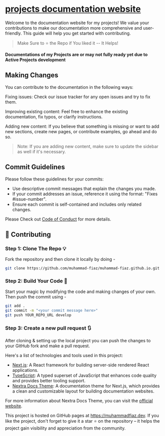# [projects documentation website](https://muhammadfiaz.dev/)

Welcome to the documentation website for my projects! We value your contributions to make our documentation more comprehensive and user-friendly. This guide will help you get started with contributing.

> Make Sure to ⭐ the Repo if You liked it -- It Helps!

**Documentations of my Projects are or may not fully ready yet due to Active Projects development**

## Making Changes
You can contribute to the documentation in the following ways:

Fixing issues: Check our issue tracker for any open issues and try to fix them.

Improving existing content: Feel free to enhance the existing documentation, fix typos, or clarify instructions.

Adding new content: If you believe that something is missing or want to add new sections, create new pages, or contribute examples, go ahead and do so.

> Note: If you are adding new content, make sure to update the sidebar as well if it's necessary.

## Commit Guidelines
Please follow these guidelines for your commits:

- Use descriptive commit messages that explain the changes you made.
- If your commit addresses an issue, reference it using the format: "Fixes #issue-number".
- Ensure each commit is self-contained and includes only related changes.

Please Check out [Code of Conduct](./CODE_OF_CONDUCT.md) for more details.
## 🚀 Contributing

### Step 1: Clone The Repo 💡

Fork the repository and then clone it locally by doing -

```bash
git clone https://github.com/muhammad-fiaz/muhammad-fiaz.github.io.git
```

### Step 2: Build Your Code 🔨

Start your magic by modifying the code and making changes of your own. Then push the commit using -

```bash
git add .
git commit -m "<your commit message here>"
git push YOUR_REPO_URL develop
```

### Step 3: Create a new pull request 🔃

After cloning & setting up the local project you can push the changes to your GitHub fork and make a pull request.


Here's a list of technologies and tools used in this project:
- [Next.js](https://nextjs.org/): A React framework for building server-side rendered React applications.
- [TypeScript](https://www.typescriptlang.org/): A typed superset of JavaScript that enhances code quality and provides better tooling support.
- [Nextra Docs Theme](https://nextra.site/docs): A documentation theme for Next.js, which provides a clean and customizable layout for building documentation websites.

For more information about Nextra Docs Theme, you can visit the [official website](https://nextra.site/docs).

This project is hosted on GitHub pages at https://muhammadfiaz.dev. If you like the project, don't forget to give it a star ⭐ on the repository – it helps the project gain visibility and appreciation from the community.